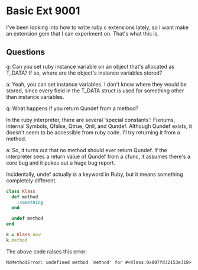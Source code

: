 # Basic Ext 9001

I've been looking into how to write ruby c extensions lately, so I want make an extension gem that I can experiment on. That's what this is.

## Questions

q: Can you set ruby instance variable on an object that's allocated as T_DATA? If so, where are the object's instance variables stored?

a: Yeah, you can set instance variables. I don't know where they would be stored, since every field in the T_DATA struct is used for something other than instance variables.

q: What happens if you return Qundef from a method?

In the ruby interpreter, there are several 'special constants': Fixnums, internal Symbols, Qfalse, Qtrue, Qnil, and Qundef. Although Qundef exists, it doesn't seem to be accessible from ruby code. I'l try returning it from a method.

a: So, it turns out that no method should ever return Qundef. If the interpreter sees a return value of Qundef from a cfunc, it assumes there's a core bug and it pukes out a huge bug report.

Incidentally, undef actually <i>is</i> a keyword in Ruby, but it means something completely different.

```ruby
class Klass
  def method
    :something
  end

  undef method
end

k = Klass.new
k.method
```

The above code raises this error:

```
NoMethodError: undefined method `method' for #<Klass:0x007fd32153e318>
```
